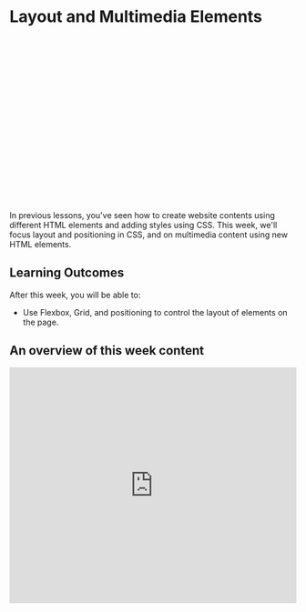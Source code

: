 # Layout and Multimedia Elements

<div style="position: relative; padding-bottom: 56.25%; height: 0; margin: 20px 0px;"><iframe src="" title="YouTube video player" frameborder="0"  allowfullscreen style="position: absolute; top: 0; left: 0; width: 100%; height: 100%; background: url(bonus/multimedia-layout/multimedia/multimedia-4.png); background-size: cover;"></iframe></div>

In previous lessons, you've seen how to create website contents using different HTML elements and adding styles using CSS. This week, we'll focus layout and positioning in CSS, and on multimedia content using new HTML elements.

## Learning Outcomes

After this week, you will be able to:

- Use Flexbox, Grid, and positioning to control the layout of elements on the page.

<!--
- Use HTML Multimedia elements to embed different contents and interactivity in your website.

## Welcome Video

TODO: Welcome video -->

## An overview of this week content


<div style="position: relative; padding-bottom: 56.25%; height: 0;"><iframe width="100%" height="415" src="https://www.youtube.com/embed/G7j0nKmtba8" title="Linking your CSS" frameborder="0" allow="accelerometer; autoplay; clipboard-write; encrypted-media; gyroscope; picture-in-picture" allowfullscreen></iframe></div>
</details>

# <span></span>

